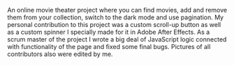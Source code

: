 An online movie theater project where you can find movies, add and remove them from your collection, switch to the dark mode and use pagination. My personal contribution to this project was a custom scroll-up button as well as a custom spinner I specially made for it in Adobe After Effects. As a scrum master of the project I wrote a big deal of JavaScript logic connected with functionality of the page and fixed some final bugs. Pictures of all contributors also were edited by me.
